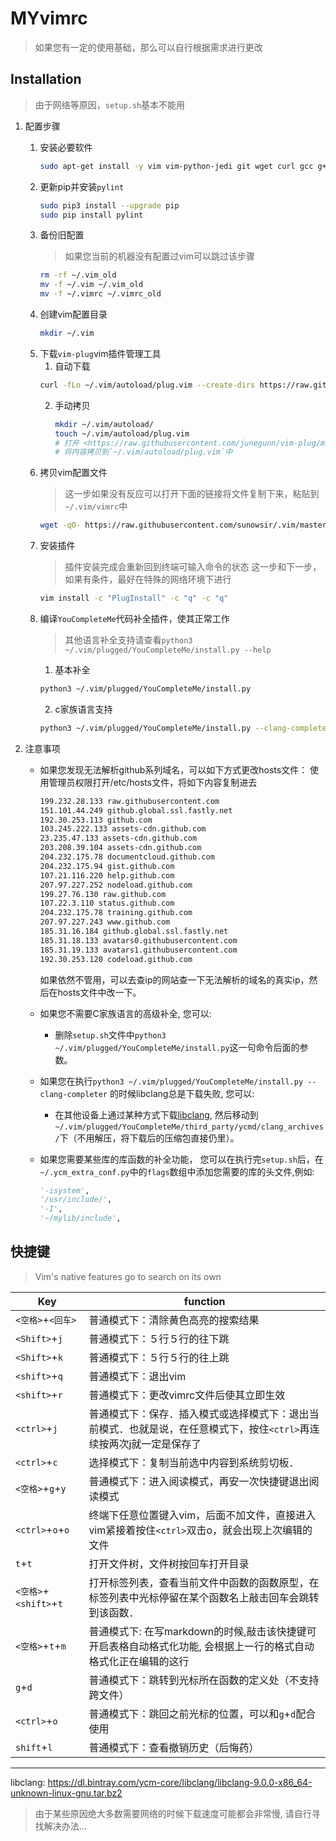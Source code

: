 # MYvimrc
> 如果您有一定的使用基础，那么可以自行根据需求进行更改

## Installation
> 由于网络等原因，`setup.sh`基本不能用

1. 配置步骤
    1. 安装必要软件
        ```bash
        sudo apt-get install -y vim vim-python-jedi git wget curl gcc g++ python-dev python3-dev python3 python3-pip exuberant-ctags cmake clang shellcheck
        ```
    2. 更新pip并安装`pylint`
        ```bash
        sudo pip3 install --upgrade pip
        sudo pip install pylint
        ```
    3. 备份旧配置
        > 如果您当前的机器没有配置过vim可以跳过该步骤
        ```bash
        rm -rf ~/.vim_old
        mv -f ~/.vim ~/.vim_old
        mv -f ~/.vimrc ~/.vimrc_old
        ```
    4. 创建vim配置目录
        ```bash
        mkdir ~/.vim
        ```
    5. 下载`vim-plug`vim插件管理工具
        1. 自动下载
        ```bash
        curl -fLo ~/.vim/autoload/plug.vim --create-dirs https://raw.githubusercontent.com/junegunn/vim-plug/master/plug.vim
        ```
        2. 手动拷贝
            ```bash
            mkdir ~/.vim/autoload/
            touch ~/.vim/autoload/plug.vim
            # 打开 <https://raw.githubusercontent.com/junegunn/vim-plug/master/plug.vim> 
            # 将内容拷贝到`~/.vim/autoload/plug.vim`中
            ```
    6. 拷贝vim配置文件
        > 这一步如果没有反应可以打开下面的链接将文件复制下来，粘贴到`~/.vim/vimrc`中
        ```bash
        wget -qO- https://raw.githubusercontent.com/sunowsir/.vim/master/setup.sh > ~/.vim/vimrc
        ```
    7. 安装插件
        > 插件安装完成会重新回到终端可输入命令的状态
        > 这一步和下一步，如果有条件，最好在特殊的网络环境下进行
        ```bash
        vim install -c "PlugInstall" -c "q" -c "q"
        ```
    8. 编译`YouCompleteMe`代码补全插件，使其正常工作
        > 其他语言补全支持请查看`python3 ~/.vim/plugged/YouCompleteMe/install.py --help`
        1. 基本补全
        ```bash
        python3 ~/.vim/plugged/YouCompleteMe/install.py 
        ```
        2. c家族语言支持
        ```bash
        python3 ~/.vim/plugged/YouCompleteMe/install.py --clang-completer
        ```
2.  注意事项

    * 如果您发现无法解析github系列域名，可以如下方式更改hosts文件：
        使用管理员权限打开/etc/hosts文件，将如下内容复制进去
        ```bash
        199.232.28.133 raw.githubusercontent.com
        151.101.44.249 github.global.ssl.fastly.net 
        192.30.253.113 github.com 
        103.245.222.133 assets-cdn.github.com 
        23.235.47.133 assets-cdn.github.com 
        203.208.39.104 assets-cdn.github.com 
        204.232.175.78 documentcloud.github.com 
        204.232.175.94 gist.github.com 
        107.21.116.220 help.github.com 
        207.97.227.252 nodeload.github.com 
        199.27.76.130 raw.github.com 
        107.22.3.110 status.github.com 
        204.232.175.78 training.github.com 
        207.97.227.243 www.github.com 
        185.31.16.184 github.global.ssl.fastly.net 
        185.31.18.133 avatars0.githubusercontent.com 
        185.31.19.133 avatars1.githubusercontent.com
        192.30.253.120 codeload.github.com
        ```
        如果依然不管用，可以去查ip的网站查一下无法解析的域名的真实ip，然后在hosts文件中改一下。
        
    * 如果您不需要C家族语言的高级补全, 您可以:
        * 删除`setup.sh`文件中`python3 ~/.vim/plugged/YouCompleteMe/install.py`这一句命令后面的参数。
    * 如果您在执行`python3 ~/.vim/plugged/YouCompleteMe/install.py --clang-completer` 的时候libclang总是下载失败, 您可以:
        * 在其他设备上通过某种方式下载[libclang](https://dl.bintray.com/ycm-core/libclang/libclang-9.0.0-x86_64-unknown-linux-gnu.tar.bz2), 
        然后移动到`~/.vim/plugged/YouCompleteMe/third_party/ycmd/clang_archives/`下（不用解压，将下载后的压缩包直接仍里）。
    * 如果您需要某些库的库函数的补全功能，
    您可以在执行完`setup.sh`后，在`~/.ycm_extra_conf.py`中的`flags`数组中添加您需要的库的头文件,例如:
        ```python
        '-isystem', 
        '/usr/include/', 
        '-I', 
        '~/mylib/include', 
        ```

## 快捷键

>   Vim's native features go to search on its own

| Key                    | function                                                                                                                                         |
| ---------------------- | ------------------------------------------------------------                                                                                     |
| `<空格>`+`<回车>`      | 普通模式下：清除黄色高亮的搜索结果                                                                                                               |
| `<Shift>`+`j`          | 普通模式下：５行５行的往下跳                                                                                                                     |
| `<Shift>`+`k`          | 普通模式下：５行５行的往上跳                                                                                                                     |
| `<shift>`+`q`          | 普通模式下：退出vim                                                                                                                              |
| `<shift>`+`r`          | 普通模式下：更改vimrc文件后使其立即生效                                                                                                          |
| `<ctrl>`+`j`           | 普通模式下：保存．插入模式或选择模式下：退出当前模式．也就是说，在任意模式下，按住`<ctrl>`再连续按两次j就一定是保存了                            |
| `<ctrl>`+`c`           | 选择模式下：复制当前选中内容到系统剪切板．                                                                                                       |
| `<空格>`+`g`+`y`       | 普通模式下：进入阅读模式，再安一次快捷键退出阅读模式                                                                                             |
| `<ctrl>`+`o`+`o`       | 终端下任意位置键入vim，后面不加文件，直接进入vim紧接着按住`<ctrl>`双击o，就会出现上次编辑的文件                                                  |
| `t`+`t`                | 打开文件树，文件树按回车打开目录                                                                                                                 |
| `<空格>`+`<shift>`+`t` | 打开标签列表，查看当前文件中函数的函数原型，在标签列表中光标停留在某个函数名上敲击回车会跳转到该函数．                                           |
| `<空格>`+`t`+`m`       | 普通模式下: 在写markdown的时候,敲击该快捷键可开启表格自动格式化功能, 会根据上一行的格式自动格式化正在编辑的这行 |
| `g`+`d`                | 普通模式下：跳转到光标所在函数的定义处（不支持跨文件）                                                                                           |
| `<ctrl>`+`o`           | 普通模式下：跳回之前光标的位置，可以和`g`+`d`配合使用                                                                                            |
| `shift`+`l`            | 普通模式下：查看撤销历史（后悔药）                                                                                                               |



---

libclang: <https://dl.bintray.com/ycm-core/libclang/libclang-9.0.0-x86_64-unknown-linux-gnu.tar.bz2>
> 由于某些原因绝大多数需要网络的时候下载速度可能都会非常慢, 请自行寻找解决办法...


